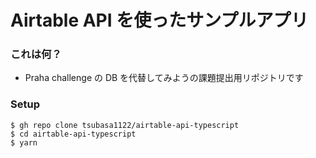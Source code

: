 # Airtable API を使ったサンプルアプリ

### これは何？

- Praha challenge の DB を代替してみようの課題提出用リポジトリです

### Setup

```
$ gh repo clone tsubasa1122/airtable-api-typescript
$ cd airtable-api-typescript
$ yarn
```
